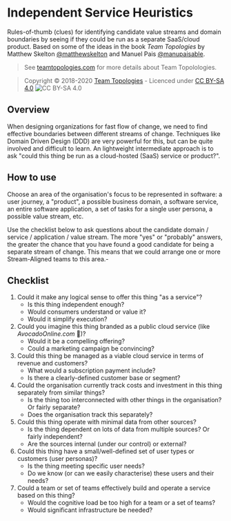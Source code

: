 # Independent Service Heuristics

Rules-of-thumb (clues) for identifying candidate value streams and domain boundaries by seeing if they could be run as a separate SaaS/cloud product. Based on some of the ideas in the book _Team Topologies_ by Matthew Skelton [@matthewskelton](https://github.com/matthewskelton) and Manuel Pais [@manupaisable](https://github.com/manupaisable).

> See [teamtopologies.com](https://teamtopologies.com/) for more details about Team Topolologies.

> Copyright © 2018-2020 [Team Topologies](https://teamtopologies.com/) - Licenced under [CC BY-SA 4.0](https://creativecommons.org/licenses/by-sa/4.0/) ![CC BY-SA 4.0](https://licensebuttons.net/l/by-sa/3.0/88x31.png)

## Overview

When designing organizations for fast flow of change, we need to find effective boundaries between different streams of change. Techniques like Domain Driven Design (DDD) are very powerful for this, but can be quite involved and difficult to learn. An lightweight intermediate approach is to ask "could this thing be run as a cloud-hosted (SaaS) service or product?". 

## How to use

Choose an area of the organisation's focus to be represented in software: a user journey, a "product", a possible business domain, a software service, an entire software application, a set of tasks for a single user persona, a possible value stream, etc.

Use the checklist below to ask questions about the candidate domain / service / application / value stream. The more "yes" or "probably" answers, the greater the chance that you have found a good candidate for being a separate stream of change. This means that we could arrange one or more Stream-Aligned teams to this area.- 

## Checklist

1. Could it make any logical sense to offer this thing "as a service"?
    - Is this thing independent enough?
    - Would consumers understand or value it?
    - Would it simplify execution?
2. Could you imagine this thing branded as a public cloud service (like _AvocadoOnline.com_ 🥑)?
    - Would it be a compelling offering?
    - Could a marketing campaign be convincing?
3. Could this thing be managed as a viable cloud service in terms of revenue and customers?
    - What would a subscription payment include?
    - Is there a clearly-defined customer base or segment?
4. Could the organisation currently track costs and investment in this thing separately from similar things? 
    - Is the thing too interconnected with other things in the organisation? Or fairly separate?
    - Does the organisation track this separately?
5. Could this thing operate with minimal data from other sources?
    - Is the thing dependent on lots of data from multiple sources? Or fairly independent?
    - Are the sources internal (under our control) or external?
6. Could this thing have a small/well-defined set of user types or customers (user personas)?
    - Is the thing meeting specific user needs?
    - Do we know (or can we easily characterise) these users and their needs?
7. Could a team or set of teams effectively build and operate a service based on this thing?
    - Would the cognitive load be too high for a team or a set of teams?
    - Would significant infrastructure be needed?

